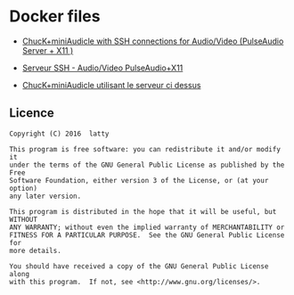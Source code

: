 # Docker files

* [ChucK+miniAudicle with SSH connections for Audio/Video (PulseAudio Server + X11 )](chuck-ssh)


* [Serveur SSH - Audio/Video PulseAudio+X11](ssh-x11-pulseaudio)
* [ChucK+miniAudicle utilisant le serveur ci dessus](chuck-using-ssh-server-in_docker)

## Licence

    Copyright (C) 2016  latty

    This program is free software: you can redistribute it and/or modify it
    under the terms of the GNU General Public License as published by the Free
    Software Foundation, either version 3 of the License, or (at your option)
    any later version.

    This program is distributed in the hope that it will be useful, but WITHOUT
    ANY WARRANTY; without even the implied warranty of MERCHANTABILITY or
    FITNESS FOR A PARTICULAR PURPOSE.  See the GNU General Public License for
    more details.

    You should have received a copy of the GNU General Public License along
    with this program.  If not, see <http://www.gnu.org/licenses/>.
